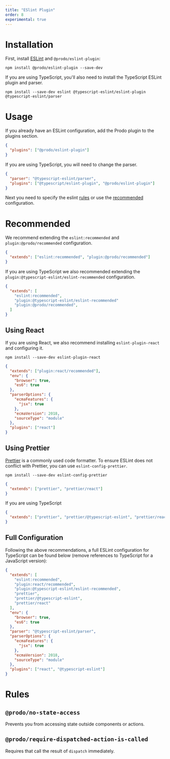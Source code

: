 ```yaml
---
title: "ESlint Plugin"
order: 8
experimental: true
---
```


# Installation

First, install [ESLint](http://eslint.org) and `@prodo/eslint-plugin`:

```shell
npm install @prodo/eslint-plugin --save-dev
```

If you are using TypeScript, you'll also need to install the TypeScript ESLint
plugin and parser.

```shell
npm install --save-dev eslint @typescript-eslint/eslint-plugin @typescript-eslint/parser
```

# Usage

If you already have an ESLint configuration, add the Prodo plugin to the plugins
section.

```json
{
  "plugins": ["@prodo/eslint-plugin"]
}
```

If you are using TypeScript, you will need to change the parser.

```json
{
  "parser": "@typescript-eslint/parser",
  "plugins": ["@typescript/eslint-plugin", "@prodo/eslint-plugin"]
}
```

Next you need to specify the eslint [rules](#rules) or use the
[recommended](#recommended) configuration.

# Recommended

We recommend extending the `eslint:recommended` and `plugin:@prodo/recommended` configuration.

```json
{
  "extends": ["eslint:recommended", "plugin:@prodo/recommended"]
}
```

If you are using TypeScript we also recommended extending the
`plugin:@typescript-eslint/eslint-recommended` configuration.

```json
{
  "extends": [
    "eslint:recommended",
    "plugin:@typescript-eslint/eslint-recommended"
    "plugin:@prodo/recommended",
  ]
}
```

## Using React

If you are using React, we also recommend installing `eslint-plugin-react` and
configuring it.

```shell
npm install --save-dev eslint-plugin-react
```

```json
{
  "extends": ["plugin:react/recommended"],
  "env": {
    "browser": true,
    "es6": true
  },
  "parserOptions": {
    "ecmaFeatures": {
      "jsx": true
    },
    "ecmaVersion": 2018,
    "sourceType": "module"
  },
  "plugins": ["react"]
}
```

## Using Prettier

[Prettier](https://prettier.io/) is a commonly used code formatter. To ensure
ESLint does not conflict with Prettier, you can use `eslint-config-prettier`.

```shell
npm install --save-dev eslint-config-prettier
```

```json
{
  "extends": ["prettier", "prettier/react"]
}
```

If you are using TypeScript

```json
{
  "extends": ["prettier", "prettier/@typescript-eslint", "prettier/react"]
}
```

## Full Configuration

Following the above recommendations, a full ESLint configuration for TypeScript
can be found below (remove references to TypeScript for a JavaScript version):

```json
{
  "extends": [
    "eslint:recommended",
    "plugin:react/recommended",
    "plugin:@typescript-eslint/eslint-recommended",
    "prettier",
    "prettier/@typescript-eslint",
    "prettier/react"
  ],
  "env": {
    "browser": true,
    "es6": true
  },
  "parser": "@typescript-eslint/parser",
  "parserOptions": {
    "ecmaFeatures": {
      "jsx": true
    },
    "ecmaVersion": 2018,
    "sourceType": "module"
  },
  "plugins": ["react", "@typescript-eslint"]
}
```

# Rules

## `@prodo/no-state-access`

Prevents you from accessing state outside components or actions.

## `@prodo/require-dispatched-action-is-called`

Requires that call the result of `dispatch` immediately.

